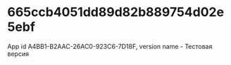 # 665ccb4051dd89d82b889754d02e5ebf
App id A4BB1-B2AAC-26AC0-923C6-7D18F, version name - Тестовая версия
